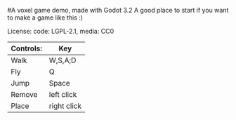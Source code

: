 #A voxel game demo, made with Godot 3.2
A good place to start if you want to make a game like this :)

License: code: LGPL-2.1, media: CC0

|Controls:|Key|
|------|---|
|Walk|W,S,A;D|
|Fly|Q|
|Jump|Space|
|Remove|left click|
|Place|right click|
